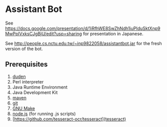Assistant Bot
=============

See <https://docs.google.com/presentation/d/1iRfhWE8SwZhNdh1iuPIduSktXnp9MwPplVxksCJgBjU/edit?usp=sharing> for presentation in Japanese.

See <http://people.cs.nctu.edu.tw/~inp9822058/assistantbot.jar> for the fresh version of the bot.

Prerequisites
-------------
1. [duden](https://github.com/radomirbosak/duden)
2. Perl interpreter
3. Java Runtime Environment
4. Java Development Kit
5. [maven](https://maven.apache.org/)
6. [git](https://git-scm.com/)
7. [GNU Make](https://www.gnu.org/software/make/)
8. [node.js](https://nodejs.org/en/) (for running .js scripts)
9. [https://github.com/tesseract-ocr/tesseract](tesseract)
